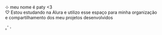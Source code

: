 
⊹ meu nome é paty <3  
 ♡
Estou estudando na Alura e
utilizo esse espaço para minha organização e compartilhamento dos meu projetos desenvolvidos

｡ﾟ･　


